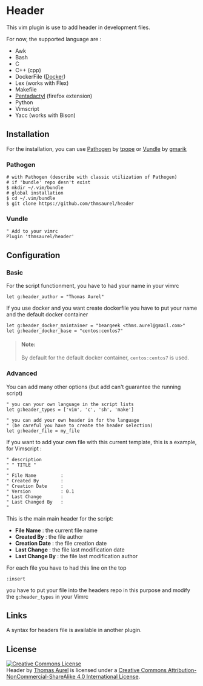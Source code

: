 # Header
This vim plugin is use to add header in development files.

For now, the supported language are :
* Awk
* Bash
* C
* C++ (cpp)
* DockerFile ([Docker](https://www.docker.com/))
* Lex (works with Flex)
* Makefile
* [Pentadactyl](http://5digits.org/pentadactyl/) (firefox extension)
* Python
* Vimscript
* Yacc (works with Bison)

## Installation
For the installation, you can use [Pathogen](https://github.com/tpope/vim-pathogen) by [tpope](http://tpo.pe/) or [Vundle](https://github.com/gmarik/Vundle.vim) by [gmarik](http://gmarik.info/)

### Pathogen
```Shell
# with Pathogen (describe with classic utilization of Pathogen)
# if 'bundle' repo desn't exist
$ mkdir ~/.vim/bundle
# global installation
$ cd ~/.vim/bundle
$ git clone https://github.com/thmsaurel/header
```

### Vundle
```VimL
" Add to your vimrc
Plugin 'thmsaurel/header'
```

## Configuration
### Basic
For the script functionment, you have to had your name in your vimrc
```VimL
let g:header_author = "Thomas Aurel"
```
If you use docker and you want create dockerfile you have to put your name and the default docker container
```VimL
let g:header_docker_maintainer = "beargeek <thms.aurel@gmail.com>"
let g:header_docker_base = "centos:centos7"
```
> #### Note:
> By default for the default docker container, ```centos:centos7``` is used.

### Advanced
You can add many other options (but add can't guarantee the running script)
```VimL
" you can your own language in the script lists
let g:header_types = ['vim', 'c', 'sh', 'make']

" you can add your own header in for the language 
" (be careful you have to create the header selection)
let g:header_file = my_file
```

If you want to add your own file with this current template, this is a example, for Vimscript :
```VimL
" description
" " TITLE "
"
" File Name         :
" Created By        :
" Creation Date     :
" Version           : 0.1
" Last Change       :
" Last Changed By   :
"
```
This is the main main header for the script:
* **File Name** : the current file name
* **Created By** : the file author
* **Creation Date** : the file creation date
* **Last Change** : the file last modification date
* **Last Change By** : the file last modification author

For each file you have to had this line on the top
```
:insert
```

you have to put your file into the headers repo in this purpose and modify the ```g:header_types``` in your Vimrc

## Links
A syntax for headers file is available in another plugin.

## License
<a rel="license" href="http://creativecommons.org/licenses/by-nc-sa/4.0/"><img alt="Creative Commons License" style="border-width:0" src="https://i.creativecommons.org/l/by-nc-sa/4.0/88x31.png" /></a><br /><span xmlns:dct="http://purl.org/dc/terms/" property="dct:title">Header</span> by <a xmlns:cc="http://creativecommons.org/ns#" href="https://github.com/thmsaurel" property="cc:attributionName" rel="cc:attributionURL">Thomas Aurel</a> is licensed under a <a rel="license" href="http://creativecommons.org/licenses/by-nc-sa/4.0/">Creative Commons Attribution-NonCommercial-ShareAlike 4.0 International License</a>.

